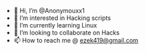 - 👋 Hi, I’m @Anonymouxx1
- 👀 I’m interested in Hacking scripts
- 🌱 I’m currently learning Linux
- 💞️ I’m looking to collaborate on Hacks
- 📫 How to reach me @ ezek419@gmail.com

<!---
Anonymouxx1/Anonymouxx1 is a ✨ special ✨ repository because its `README.md` (this file) appears on your GitHub profile.
You can click the Preview link to take a look at your changes.
--->
